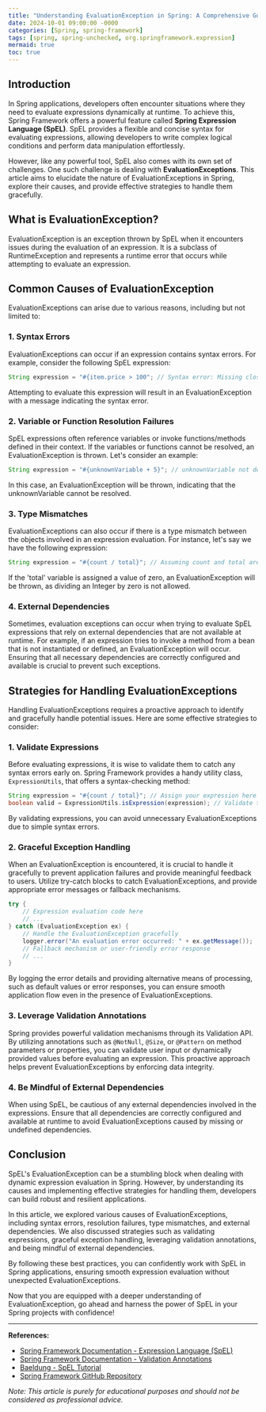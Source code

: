 ```yaml
---
title: "Understanding EvaluationException in Spring: A Comprehensive Guide"
date: 2024-10-01 09:00:00 -0000
categories: [Spring, spring-framework]
tags: [spring, spring-unchecked, org.springframework.expression]
mermaid: true
toc: true
---
```



## Introduction

In Spring applications, developers often encounter situations where they need to evaluate expressions dynamically at runtime. To achieve this, Spring Framework offers a powerful feature called **Spring Expression Language (SpEL)**. SpEL provides a flexible and concise syntax for evaluating expressions, allowing developers to write complex logical conditions and perform data manipulation effortlessly.

However, like any powerful tool, SpEL also comes with its own set of challenges. One such challenge is dealing with **EvaluationExceptions**. This article aims to elucidate the nature of EvaluationExceptions in Spring, explore their causes, and provide effective strategies to handle them gracefully.

## What is EvaluationException?

EvaluationException is an exception thrown by SpEL when it encounters issues during the evaluation of an expression. It is a subclass of RuntimeException and represents a runtime error that occurs while attempting to evaluate an expression.

## Common Causes of EvaluationException

EvaluationExceptions can arise due to various reasons, including but not limited to:

### 1. Syntax Errors

EvaluationExceptions can occur if an expression contains syntax errors. For example, consider the following SpEL expression:
```java
String expression = "#{item.price > 100"; // Syntax error: Missing closing parenthesis ')'
```

Attempting to evaluate this expression will result in an EvaluationException with a message indicating the syntax error.

### 2. Variable or Function Resolution Failures

SpEL expressions often reference variables or invoke functions/methods defined in their context. If the variables or functions cannot be resolved, an EvaluationException is thrown. Let's consider an example:

```java
String expression = "#{unknownVariable + 5}"; // unknownVariable not defined
```

In this case, an EvaluationException will be thrown, indicating that the unknownVariable cannot be resolved.

### 3. Type Mismatches

EvaluationExceptions can also occur if there is a type mismatch between the objects involved in an expression evaluation. For instance, let's say we have the following expression:

```java
String expression = "#{count / total}"; // Assuming count and total are of type Integer
```

If the 'total' variable is assigned a value of zero, an EvaluationException will be thrown, as dividing an Integer by zero is not allowed.

### 4. External Dependencies

Sometimes, evaluation exceptions can occur when trying to evaluate SpEL expressions that rely on external dependencies that are not available at runtime. For example, if an expression tries to invoke a method from a bean that is not instantiated or defined, an EvaluationException will occur. Ensuring that all necessary dependencies are correctly configured and available is crucial to prevent such exceptions.

## Strategies for Handling EvaluationExceptions

Handling EvaluationExceptions requires a proactive approach to identify and gracefully handle potential issues. Here are some effective strategies to consider:

### 1. Validate Expressions

Before evaluating expressions, it is wise to validate them to catch any syntax errors early on. Spring Framework provides a handy utility class, `ExpressionUtils`, that offers a syntax-checking method:
```java
String expression = "#{count / total}"; // Assign your expression here
boolean valid = ExpressionUtils.isExpression(expression); // Validate the expression
```

By validating expressions, you can avoid unnecessary EvaluationExceptions due to simple syntax errors.

### 2. Graceful Exception Handling

When an EvaluationException is encountered, it is crucial to handle it gracefully to prevent application failures and provide meaningful feedback to users. Utilize try-catch blocks to catch EvaluationExceptions, and provide appropriate error messages or fallback mechanisms.

```java
try {
    // Expression evaluation code here
    // ...
} catch (EvaluationException ex) {
    // Handle the EvaluationException gracefully
    logger.error("An evaluation error occurred: " + ex.getMessage());
    // Fallback mechanism or user-friendly error response
    // ...
}
```

By logging the error details and providing alternative means of processing, such as default values or error responses, you can ensure smooth application flow even in the presence of EvaluationExceptions.

### 3. Leverage Validation Annotations

Spring provides powerful validation mechanisms through its Validation API. By utilizing annotations such as `@NotNull`, `@Size`, or `@Pattern` on method parameters or properties, you can validate user input or dynamically provided values before evaluating an expression. This proactive approach helps prevent EvaluationExceptions by enforcing data integrity.

### 4. Be Mindful of External Dependencies

When using SpEL, be cautious of any external dependencies involved in the expressions. Ensure that all dependencies are correctly configured and available at runtime to avoid EvaluationExceptions caused by missing or undefined dependencies.

## Conclusion

SpEL's EvaluationException can be a stumbling block when dealing with dynamic expression evaluation in Spring. However, by understanding its causes and implementing effective strategies for handling them, developers can build robust and resilient applications.

In this article, we explored various causes of EvaluationExceptions, including syntax errors, resolution failures, type mismatches, and external dependencies. We also discussed strategies such as validating expressions, graceful exception handling, leveraging validation annotations, and being mindful of external dependencies.

By following these best practices, you can confidently work with SpEL in Spring applications, ensuring smooth expression evaluation without unexpected EvaluationExceptions.

Now that you are equipped with a deeper understanding of EvaluationException, go ahead and harness the power of SpEL in your Spring projects with confidence!

---

**References:**

- [Spring Framework Documentation - Expression Language (SpEL)](https://docs.spring.io/spring-framework/docs/current/spring-framework-reference/core.html#expressions)
- [Spring Framework Documentation - Validation Annotations](https://docs.spring.io/spring-framework/docs/current/spring-framework-reference/core.html#validation-beanvalidation-overview)
- [Baeldung - SpEL Tutorial](https://www.baeldung.com/spring-expression-language)
- [Spring Framework GitHub Repository](https://github.com/spring-projects/spring-framework)

*Note: This article is purely for educational purposes and should not be considered as professional advice.*